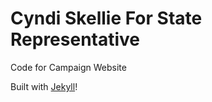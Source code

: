 Cyndi Skellie For State Representative
=============================

Code for Campaign Website

Built with [Jekyll](http://jekyllrb.com)!
